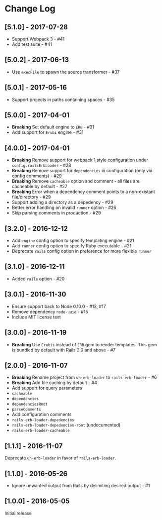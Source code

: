 # Change Log

## [5.1.0] - 2017-07-28
 - Support Webpack 3 - #41
 - Add test suite - #41

## [5.0.2] - 2017-06-13
 - Use `execFile` to spawn the source transformer - #37

## [5.0.1] - 2017-05-16
 - Support projects in paths containing spaces - #35

## [5.0.0] - 2017-04-01
 - **Breaking** Set default engine to `ERB` - #31
 - Add support for `Erubi` engine - #31

## [4.0.0] - 2017-04-01
- **Breaking** Remove support for webpack 1 style configuration under `config.railsErbLoader` - #28
- **Breaking** Remove support for `dependencies` in configuration (only via config comments) - #29
- **Breaking** Remove `cacheable` option and comment - all files are cacheable by default - #27
- **Breaking** Error when a dependency comment points to a non-existant file/directory - #29
- Support adding a directory as a depedency - #29
- Better error handling on invalid `runner` option - #26
- Skip parsing comments in production - #29

## [3.2.0] - 2016-12-12
- Add `engine` config option to specify templating engine - #21
- Add `runner` config option to specify Ruby executable - #21
- Deprecate `rails` config option in preference for more flexible `runner`

## [3.1.0] - 2016-12-11
- Added `rails` option - #20

## [3.0.1] - 2016-11-30
- Ensure support back to Node 0.10.0 - #13, #17
- Remove dependency `node-uuid` - #15
- Include MIT license text

## [3.0.0] - 2016-11-19
- **Breaking** Use `Erubis` instead of `ERB` gem to render templates. This gem is bundled by default with Rails 3.0 and above - #7

## [2.0.0] - 2016-11-07
- **Breaking** Rename project from `uh-erb-loader` to `rails-erb-loader` - #6
- **Breaking** Add file caching by default - #4
- Add support for query parameters
 - `cacheable`
 - `dependencies`
 - `dependenciesRoot`
 - `parseComments`
- Add configuration comments
 - `rails-erb-loader-depedencies`
 - `rails-erb-loader-depedencies-root` (undocumented)
 - `rails-erb-loader-cacheable`

## [1.1.1] - 2016-11-07
Deprecate `uh-erb-loader` in favor of `rails-erb-loader`.

## [1.1.0] - 2016-05-26
- Ignore unwanted output from Rails by delimiting desired output - #1

## [1.0.0] - 2016-05-05
Initial release
